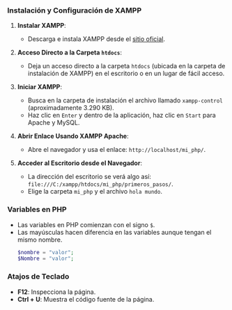 ### Instalación y Configuración de XAMPP

1. **Instalar XAMPP**:
    - Descarga e instala XAMPP desde el [sitio oficial](https://www.apachefriends.org/index.html).

2. **Acceso Directo a la Carpeta `htdocs`**:
    - Deja un acceso directo a la carpeta `htdocs` (ubicada en la carpeta de instalación de XAMPP) en el escritorio o en un lugar de fácil acceso.

3. **Iniciar XAMPP**:
    - Busca en la carpeta de instalación el archivo llamado `xampp-control` (aproximadamente 3.290 KB).
    - Haz clic en `Enter` y dentro de la aplicación, haz clic en `Start` para Apache y MySQL.

4. **Abrir Enlace Usando XAMPP Apache**:
    - Abre el navegador y usa el enlace: `http://localhost/mi_php/`.

5. **Acceder al Escritorio desde el Navegador**:
    - La dirección del escritorio se verá algo así: `file:///C:/xampp/htdocs/mi_php/primeros_pasos/`.
    - Elige la carpeta `mi_php` y el archivo `hola mundo`.

### Variables en PHP

- Las variables en PHP comienzan con el signo `$`.
- Las mayúsculas hacen diferencia en las variables aunque tengan el mismo nombre.
    ```php
    $nombre = "valor";
    $Nombre = "valor";
    ```

### Atajos de Teclado

- **F12**: Inspecciona la página.
- **Ctrl + U**: Muestra el código fuente de la página.

